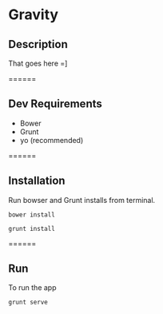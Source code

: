 # Gravity

## Description

That goes here =]

======

## Dev Requirements

* Bower
* Grunt
* yo (recommended)

======

## Installation

Run bowser and Grunt installs from terminal.

    bower install

    grunt install

======

## Run

To run the app

    grunt serve